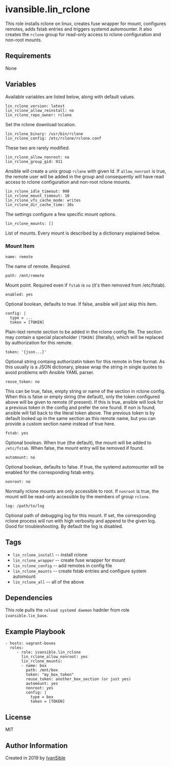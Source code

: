 # ivansible.lin_rclone

This role installs rclone on linux, creates fuse wrapper for mount,
configures remotes, adds fstab entries and triggers systemd automounter.
It also creates the `rclone` group for read-only access to rclone
configuration and non-root mounts.


## Requirements

None


## Variables

Available variables are listed below, along with default values.

    lin_rclone_version: latest
    lin_rclone_allow_reinstall: no
    lin_rclone_repo_owner: rclone
Set the rclone download location.

    lin_rclone_binary: /usr/bin/rclone
    lin_rclone_config: /etc/rclone/rclone.conf
These two are rarely modified.

    lin_rclone_allow_nonroot: no
    lin_rclone_group_gid: 911
Ansible will create a unix group `rclone` with given Id. If `allow_nonroot`
is true, the remote user will be added in the group and consequently will
have read access to rclone configuration and non-root rclone mounts.

    lin_rclone_idle_timeout: 900
    lin_rclone_mount_timeout: 10
    lin_rclone_vfs_cache_mode: writes
    lin_rclone_dir_cache_time: 30s
The settings configure a few specific mount options.

    lin_rclone_mounts: []
List of mounts. Every mount is described by a dictionary explained below.

### Mount Item

    name: remote
The name of remote. Required.

    path: /mnt/remote
Mount point. Required even if `fstab` is `no` (it's then removed from /etc/fstab).

    enabled: yes
Optional boolean, defaults to true. If false, ansible will just skip this item.

    config: |
      type = ...
      token = [TOKEN]
Plain-text remote section to be added in the rclone config file. The section may
contain a special placeholder `[TOKEN]` (literally), which will be replaced by
authorization for this remote.

    token: '{json...}'
Optional string containg authorizatin token for this remote in free format.
As this usually is a JSON dictionary, please wrap the string in single quotes
to avoid problems with Ansible YAML parser. 

    reuse_token: no
This can be true, false, empty string or name of the section in rclone config.
When this is false or empty string (the default), only the token configured
above will be given to remote (if present). If this is true, ansible will
look for a previous token in the config and prefer the one found. If non is
found, ansible will fall back to the literal token above. The previous
token is by default looked up in the same section as this remote name, but
you can provide a custom section name instead of true here.

    fstab: yes
Optional boolean. When true (the default), the mount will be added to
`/etc/fstab`. When false, the mount entry will be removed if found.

    automount: no
Optional boolean, defaults to false. If true, the systemd automounter will
be enabled for the corresponding fstab entry.

    nonroot: no
Normally rclone mounts are only accessible to root. If `nonroot` is true,
the mount will be read-only accessible by the members of group `rclone`.

    log: /path/to/log
Optional path of debugging log for this mount. If set, the corresponding rclone
process will run with high verbosity and append to the given log. Good for
troubleshooting. By default the log is disabled.


## Tags

- `lin_rclone_install` -- install rclone
- `lin_rclone_wrapper` -- create fuse wrapper for mount
- `lin_rclone_config` -- add remotes in config file
- `lin_rclone_mounts` -- create fstab entries and configure system automount
- `lin_rclone_all` -- all of the above


## Dependencies

This role pulls the `reload systemd daemon` hadnler from role `ivansible.lin_base`.


## Example Playbook

    - hosts: vagrant-boxes
      roles:
         - role: ivansible.lin_rclone
           lin_rclone_allow_nonroot: yes
           lin_rclone_mounts:
           - name: box
             path: /mnt/box
             token: "my_box_token"
             reuse_token: another_box_section (or just yes)
             automount: yes
             nonroot: yes
             config: |
               type = box
               token = [TOKEN]


## License

MIT

## Author Information

Created in 2019 by [IvanSible](https://github.com/ivansible)
